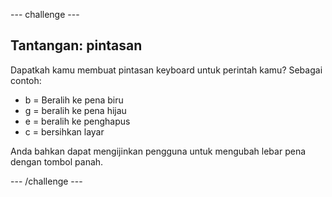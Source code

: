 \--- challenge \---

## Tantangan: pintasan

Dapatkah kamu membuat pintasan keyboard untuk perintah kamu? Sebagai contoh:

+ b = Beralih ke pena biru
+ g = beralih ke pena hijau
+ e = beralih ke penghapus
+ c = bersihkan layar

Anda bahkan dapat mengijinkan pengguna untuk mengubah lebar pena dengan tombol panah.

\--- /challenge \---